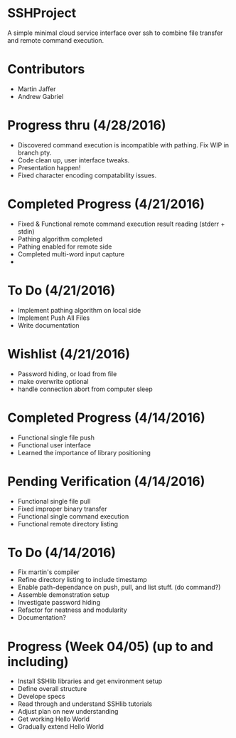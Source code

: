 # SSHProject
A simple minimal cloud service interface over ssh to combine file transfer and remote command execution.


# Contributors
- Martin Jaffer
- Andrew Gabriel

# Progress thru (4/28/2016)
- Discovered command execution is incompatible with pathing.  Fix WIP in branch pty.
- Code clean up, user interface tweaks.
- Presentation happen!
- Fixed character encoding compatability issues.

# Completed Progress (4/21/2016)
- Fixed & Functional remote command execution result reading (stderr + stdin)
- Pathing algorithm completed
- Pathing enabled for remote side
- Completed multi-word input capture
- 
# To Do (4/21/2016)
- Implement pathing algorithm on local side
- Implement Push All Files
- Write documentation

# Wishlist (4/21/2016)
- Password hiding, or load from file
- make overwrite optional
- handle connection abort from computer sleep

# Completed Progress (4/14/2016)
- Functional single file push
- Functional user interface
- Learned the importance of library positioning

# Pending Verification (4/14/2016)
- Functional single file pull
- Fixed improper binary transfer
- Functional single command execution
- Functional remote directory listing

# To Do (4/14/2016)
- Fix martin's compiler
- Refine directory listing to include timestamp
- Enable path-dependance on push, pull, and list stuff. (do command?)
- Assemble demonstration setup
- Investigate password hiding
- Refactor for neatness and modularity
- Documentation?

# Progress (Week 04/05) (up to and including)
- Install SSHlib libraries and get environment setup
- Define overall structure
- Develope specs
- Read through and understand SSHlib tutorials
- Adjust plan on new understanding
- Get working Hello World
- Gradually extend Hello World
